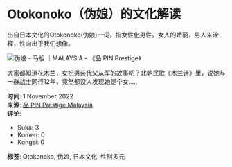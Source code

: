 # Otokonoko（伪娘）的文化解读

出自日本文化的Otokonoko(伪娘)一词，指女性化男性。女人的娇丽，男人来诠释，性向出乎我们想像。

![伪娘 - 马版 ｜MALAYSIA - 《品 PIN Prestige》](https://external-sjc3-1.xx.fbcdn.net/emg1/v/t13/6380101631921851898?url=https%3A%2F%2Fimages.pinprestige.com%2Fwp-content%2Fuploads%2Fsites%2F3%2F2022%2F11%2F01161234%2FScreen-Shot-2022-11-01-at-4.11.46-PM-copy.png&fb_obo=1&utld=pinprestige.com&stp=c0.5000x0.5000f_dst-jpg_flffffff_p500x261_q75_tt6&ccb=13-1&oh=06_Q3990_Z62zmlU1Pv2soUaAcu11ogDEaA9uIr7gLQQCP0dOM&oe=67C37A91&_nc_sid=c97757)

大家都知道花木兰，女扮男装代父从军的故事吧？北朝民歌《木兰诗》里，说她与一群战士同行12年，竟然都没人发现她是个女.....

**时间**: 1 November 2022  
**来源**: [品 PIN Prestige Malaysia](https://www.pinprestige.com/my/views/what-do-you-think-about-otokonoko/)  
**评论**:  
- Suka: 3  
- Komen: 0  
- Kongsi: 0  

**标签**: Otokonoko, 伪娘, 日本文化, 性别多元
